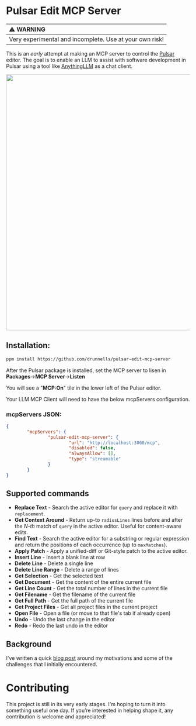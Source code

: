 # Pulsar Edit MCP Server

| :warning: WARNING          |
|:---------------------------|
| Very experimental and incomplete. Use at your own risk!         |

This is an *early* attempt at making an MCP server to control the [Pulsar](https://github.com/pulsar-edit) editor. The goal is to enable an LLM to assist with software development in Pulsar using a tool like [AnythingLLM](https://github.com/Mintplex-Labs/anything-llm) as a chat client.

<img src="https://github.com/user-attachments/assets/e31549e2-e04c-4b67-9b33-90fc20c25d00" width="700" />

## Installation:
```sh
ppm install https://github.com/drunnells/pulsar-edit-mcp-server
```

After the Pulsar package is installed, set the MCP server to lisen in **Packages**->**MCP Server**->**Listen**

You will see a "**MCP:On**" tile in the lower left of the Pulsar editor.

Your LLM MCP Client will need to have the below mcpServers configuration.

### mcpServers JSON:
```json
{
        "mcpServers": {
                "pulsar-edit-mcp-server": {
                        "url": "http://localhost:3000/mcp",
                        "disabled": false,
                        "alwaysAllow": [],
                        "type": "streamable"
                }
        }
}
```

## Supported commands
- **Replace Text** - Search the active editor for `query` and replace it with `replacement`.
- **Get Context Around** - Return up-to `radiusLines` lines before and after the *N-th* match of `query` in the active editor. Useful for content-aware edits.
- **Find Text** - Search the active editor for a substring or regular expression and return the positions of each occurrence (up to `maxMatches`).
- **Apply Patch** - Apply a unified-diff or Git-style patch to the active editor.
- **Insert Line** - Insert a blank line at row
- **Delete Line** - Delete a single line
- **Delete Line Range** - Delete a range of lines
- **Get Selection** - Get the selected text
- **Get Document** - Get the content of the entire current file
- **Get Line Count** - Get the total number of lines in the current file
- **Get Filename** - Get the filename of the current file
- **Get Full Path** - Get the full path of the current file
- **Get Project Files** - Get all project files in the current project
- **Open File** - Open a file (or move to that file's tab if already open)
- **Undo** - Undo the last change in the editor
- **Redo** - Redo the last undo in the editor

## Background
I've written a quick [blog post](https://dev.to/drunnells/creating-an-mcp-server-for-the-pulsar-editor-1m5) around my motivations and some of the challenges that I initially encountered.

# Contributing
This project is still in its very early stages. I'm hoping to turn it into something useful one day. If you’re interested in helping shape it, any contribution is welcome and appreciated!
